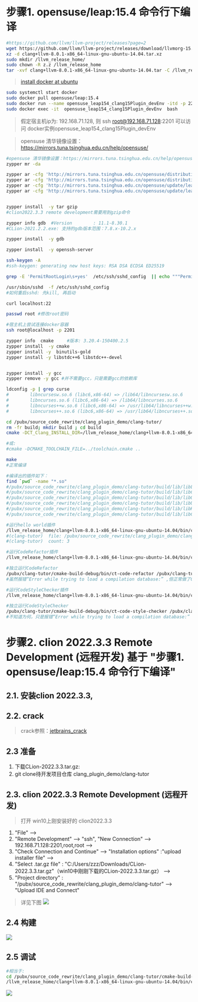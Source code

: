 # 步骤1. opensuse/leap:15.4 命令行下编译

```bash
#https://github.com/llvm/llvm-project/releases?page=2
wget https://github.com/llvm/llvm-project/releases/download/llvmorg-15.0.0/clang+llvm-8.0.1-x86_64-linux-gnu-ubuntu-14.04.tar.xz
xz -d clang+llvm-8.0.1-x86_64-linux-gnu-ubuntu-14.04.tar.xz
sudo mkdir /llvm_release_home/
sudo chown -R z.z /llvm_release_home
tar -xvf clang+llvm-8.0.1-x86_64-linux-gnu-ubuntu-14.04.tar -C /llvm_release_home/

```

> [install docker at ubuntu ](https://docs.docker.com/engine/install/ubuntu/)
```bash
sudo systemctl start docker
sudo docker pull opensuse/leap:15.4
sudo docker run --name opensuse_leap154_clang15Plugin_devEnv -itd -p 2201:22 -v /pubx/:/pubx/ -v /llvm_release_home/:/llvm_release_home/ opensuse/leap:15.4
sudo docker exec -it  opensuse_leap154_clang15Plugin_devEnv  bash
```
> 假定宿主机ip为: 192.168.71.128,  则 ssh root@192.168.71.128:2201 可以访问 docker实例opensuse_leap154_clang15Plugin_devEnv


> opensuse 清华镜像设置：https://mirrors.tuna.tsinghua.edu.cn/help/opensuse/
```bash
#opensuse 清华镜像设置：https://mirrors.tuna.tsinghua.edu.cn/help/opensuse/
zypper mr -da

zypper ar -cfg 'http://mirrors.tuna.tsinghua.edu.cn/opensuse/distribution/leap/$releasever/repo/oss/' mirror-oss
zypper ar -cfg 'http://mirrors.tuna.tsinghua.edu.cn/opensuse/distribution/leap/$releasever/repo/non-oss/' mirror-non-oss
zypper ar -cfg 'http://mirrors.tuna.tsinghua.edu.cn/opensuse/update/leap/$releasever/oss/' mirror-update
zypper ar -cfg 'http://mirrors.tuna.tsinghua.edu.cn/opensuse/update/leap/$releasever/non-oss/' mirror-update-non-oss
```

```bash

zypper install  -y tar gzip
#clion2022.3.3 remote development需要用到gzip命令

zypper info gdb  #Version        : 11.1-8.30.1
#CLion-2021.2.2.exe: 支持的gdb版本范围：7.8.x-10.2.x

zypper install  -y gdb
```

```bash
zypper install  -y openssh-server

ssh-keygen -A
#ssh-keygen: generating new host keys: RSA DSA ECDSA ED25519

grep -E 'PermitRootLogin\s+yes'  /etc/ssh/sshd_config  || echo """PermitRootLogin yes""" >>  /etc/ssh/sshd_config

/usr/sbin/sshd  -f /etc/ssh/sshd_config
#如何重启sshd: 先kill, 再启动

curl localhost:22

passwd root #修改root密码
```

```bash
#宿主机上尝试连接docker容器
ssh root@localhost -p 2201
```

```bash
zypper info  cmake     #版本: 3.20.4-150400.2.5
zypper install  -y cmake
zypper install -y  binutils-gold
zypper install -y libstdc++6 libstdc++-devel
```

```bash

zypper install -y gcc 
zypper remove -y gcc #并不需要gcc，只是需要gcc的依赖库
```

```bash
ldconfig -p | grep curse
#        libncursesw.so.6 (libc6,x86-64) => /lib64/libncursesw.so.6
#        libncurses.so.6 (libc6,x86-64) => /lib64/libncurses.so.6
#        libncurses++w.so.6 (libc6,x86-64) => /usr/lib64/libncurses++w.so.6
#        libncurses++.so.6 (libc6,x86-64) => /usr/lib64/libncurses++.so.6

```


```bash
cd /pubx/source_code_rewrite/clang_plugin_demo/clang-tutor/
rm -fr build; mkdir build ; cd build
cmake -DCT_Clang_INSTALL_DIR=/llvm_release_home/clang+llvm-8.0.1-x86_64-linux-gnu-ubuntu-14.04/  -DCMAKE_VERBOSE_MAKEFILE:BOOL=ON -DCURSES_LIBRARY=/lib64/libncurses.so.6 -DCURSES_INCLUDE_PATH=/usr/include/   -DCMAKE_EXPORT_COMPILE_COMMANDS=True   -DCMAKE_C_COMPILER=/llvm_release_home/clang+llvm-8.0.1-x86_64-linux-gnu-ubuntu-14.04/bin/clang -DCMAKE_CXX_COMPILER=/llvm_release_home/clang+llvm-8.0.1-x86_64-linux-gnu-ubuntu-14.04/bin/clang++    -DLLVM_DIR=/llvm_release_home/clang+llvm-8.0.1-x86_64-linux-gnu-ubuntu-14.04 ..

#或:
#cmake -DCMAKE_TOOLCHAIN_FILE=../toolchain.cmake ..

make
#正常编译

#编译出的插件如下：
find `pwd` -name "*.so"
#/pubx/source_code_rewrite/clang_plugin_demo/clang-tutor/build/lib/libLACommenter.so
#/pubx/source_code_rewrite/clang_plugin_demo/clang-tutor/build/lib/libCodeStyleChecker.so
#/pubx/source_code_rewrite/clang_plugin_demo/clang-tutor/build/lib/libObfuscator.so
#/pubx/source_code_rewrite/clang_plugin_demo/clang-tutor/build/lib/libUnusedForLoopVar.so
#/pubx/source_code_rewrite/clang_plugin_demo/clang-tutor/build/lib/libHelloWorld.so
#/pubx/source_code_rewrite/clang_plugin_demo/clang-tutor/build/lib/libCodeRefactor.so

#运行hello world插件
/llvm_release_home/clang+llvm-8.0.1-x86_64-linux-gnu-ubuntu-14.04/bin/clang -cc1 -load /pubx/source_code_rewrite/clang_plugin_demo/clang-tutor/build/lib/libHelloWorld.so -plugin hello-world /pubx/source_code_rewrite/clang_plugin_demo/clang-tutor/test/HelloWorld-basic.cpp
#(clang-tutor)  file: /pubx/source_code_rewrite/clang_plugin_demo/clang-tutor/test/HelloWorld-basic.cpp
#(clang-tutor)  count: 3

#运行CodeRefactor插件
/llvm_release_home/clang+llvm-8.0.1-x86_64-linux-gnu-ubuntu-14.04/bin/clang -cc1 -load   /pubx/clang-tutor/cmake-build-debug/lib/libCodeRefactor.so -plugin CodeRefactor /pubx/clang-tutor/test/CodeRefactor_Class.cpp

#独立运行CodeRefactor
/pubx/clang-tutor/cmake-build-debug/bin/ct-code-refactor /pubx/clang-tutor/test/CodeRefactor_Class.cpp
#虽然报错“Error while trying to load a compilation database:” ,但正常做了CodeRefactor

#运行CodeStyleChecker插件
/llvm_release_home/clang+llvm-8.0.1-x86_64-linux-gnu-ubuntu-14.04/bin/clang -cc1 -load   /pubx/clang-tutor/cmake-build-debug/lib/libCodeStyleChecker.so -plugin CSC /pubx/clang-tutor/test/CodeStyleCheckerVector.cpp

#独立运行CodeStyleChecker
/pubx/clang-tutor/cmake-build-debug/bin/ct-code-style-checker /pubx/clang-tutor/test/CodeStyleCheckerVector.cpp
#不知道为何，只是报错“Error while trying to load a compilation database:” 且没做事情
```


# 步骤2. clion 2022.3.3 Remote Development (远程开发) 基于  "步骤1. opensuse/leap:15.4 命令行下编译"
## 2.1. 安装clion 2022.3.3, 


## 2.2. crack 
> crack参照：[jetbrains_crack](https://gitcode.net/pubx/jetbrains/jetbrains_crack)

## 2.3 准备
1. 下载CLion-2022.3.3.tar.gz: 
2. git clone待开发项目仓库 clang_plugin_demo/clang-tutor

## 2.3. clion 2022.3.3 Remote Development (远程开发)
> 打开 win10上刚安装好的 clion2022.3.3
1. "File" --> 
2. "Remote Development" --> "ssh", "New Connection" --> 192.168.71.128:2201,root,root --> 
3. "Check Connection and Continue" -->  "Installation options" :"upload installer file"  -->
4. "Select .tar.gz file" : "C:/Users/zzz/Downloads/CLion-2022.3.3.tar.gz"（win10中刚刚下载的CLion-2022.3.3.tar.gz） -->
5. "Project directory" : "/pubx/source_code_rewrite/clang_plugin_demo/clang-tutor" --> "Upload IDE and Connect"

>详见下图
![](https://gitcode.net/pubx/source_code_rewrite/clang_plugin_demo/clang-tutor/-/raw/main/doc/clion2022.3.3-remote-development.png)

## 2.4 构建
![](https://gitcode.net/pubx/source_code_rewrite/clang_plugin_demo/clang-tutor/-/raw/main/doc/compile_helloworld.png)

## 2.5 调试
```bash
#相当于:
cd /pubx/source_code_rewrite/clang_plugin_demo/clang-tutor/cmake-build-debug
/llvm_release_home/clang+llvm-8.0.1-x86_64-linux-gnu-ubuntu-14.04/bin/clang  -cc1 -load cmake-build-debug/lib/libHelloWorld.so -plugin hello-world test/HelloWorld-basic.cpp
```
![](https://gitcode.net/pubx/source_code_rewrite/clang_plugin_demo/clang-tutor/-/raw/main/doc/debug_helloworld.png)

